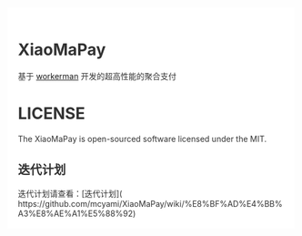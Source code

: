 <div style="padding:18px;max-width: 1024px;margin:0 auto;background-color:#fff;color:#333">
<h1>XiaoMaPay</h1>

基于 <a href="https://www.workerman.net" target="__blank">workerman</a> 开发的超高性能的聚合支付


<h1>LICENSE</h1>
The XiaoMaPay is open-sourced software licensed under the MIT.

<h2>迭代计划</h2>
迭代计划请查看：[迭代计划](
https://github.com/mcyami/XiaoMaPay/wiki/%E8%BF%AD%E4%BB%A3%E8%AE%A1%E5%88%92)





</div>